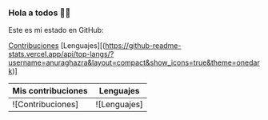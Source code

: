 ### Hola a todos 👋🏻

Este es mi estado en GitHub:

<!--
**Truenotierra73/Truenotierra73** is a ✨ _special_ ✨ repository because its `README.md` (this file) appears on your GitHub profile.

Here are some ideas to get you started:

- 🔭 I’m currently working on ...
- 🌱 I’m currently learning ...
- 👯 I’m looking to collaborate on ...
- 🤔 I’m looking for help with ...
- 💬 Ask me about ...
- 📫 How to reach me: ...
- 😄 Pronouns: ...
- ⚡ Fun fact: ...
-->

[Contribuciones](https://github-readme-stats.vercel.app/api?username=Truenotierra73&show_icons=true&theme=onedark)
[Lenguajes][(https://github-readme-stats.vercel.app/api/top-langs/?username=anuraghazra&layout=compact&show_icons=true&theme=onedark)]

| Mis contribuciones | Lenguajes
| ----------- | -----------
| ![Contribuciones] | ![Lenguajes]|
